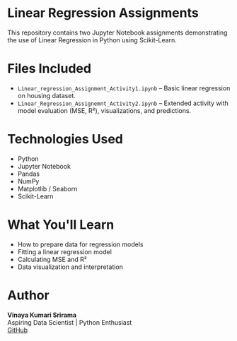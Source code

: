 #  Linear Regression Assignments

This repository contains two Jupyter Notebook assignments demonstrating the use of Linear Regression in Python using Scikit-Learn.

# Files Included
- `Linear_regression_Assignment_Activity1.ipynb` – Basic linear regression on housing dataset.
- `Linear_Regression_Assignemnt_Activity2.ipynb` – Extended activity with model evaluation (MSE, R²), visualizations, and predictions.

# Technologies Used
- Python
- Jupyter Notebook
- Pandas
- NumPy
- Matplotlib / Seaborn
- Scikit-Learn

# What You'll Learn
- How to prepare data for regression models
- Fitting a linear regression model
- Calculating MSE and R²
- Data visualization and interpretation


# Author
**Vinaya Kumari Srirama**  
Aspiring Data Scientist | Python Enthusiast  
[GitHub](https://github.com/ShreeVinaya123)
